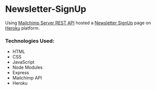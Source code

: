 # Newsletter-SignUp

Using [Mailchimp Server REST API](https://mailchimp.com/developer/marketing/docs/fundamentals/) hosted a [Newsletter SignUp](stormy-tundra-80264.herokuapp.com) page on [Heroku](http://www.heroku.com) platform.


### Technologies Used:

<ul>
<li>HTML</li>
<li>CSS</li>
<li>JavaScript</li>
<li>Node Modules</li>
<li>Express</li>
<li>Mailchimp API</li>
<li>Heroku</li>
</ul>
